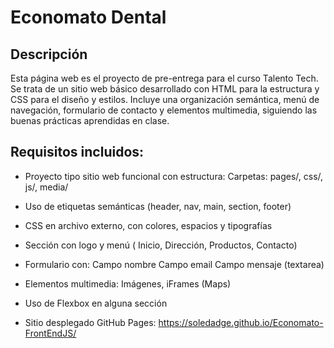 # Economato Dental
## Descripción
Esta página web es el proyecto de pre-entrega para el curso Talento Tech. Se trata de un sitio web básico desarrollado con HTML para la estructura y CSS para el diseño y estilos. Incluye una organización semántica, menú de navegación, formulario de contacto y elementos multimedia, siguiendo las buenas prácticas aprendidas en clase.

## Requisitos incluidos:

- Proyecto tipo sitio web funcional con estructura:
    Carpetas: pages/, css/, js/, media/

- Uso de etiquetas semánticas (header, nav, main, section, footer)

- CSS en archivo externo, con colores, espacios y tipografías

- Sección con logo y menú ( Inicio, Dirección, Productos, Contacto)

- Formulario con:
    Campo nombre
    Campo email
    Campo mensaje (textarea)

- Elementos multimedia:
    Imágenes, iFrames (Maps)

- Uso de Flexbox en alguna sección

- Sitio desplegado GitHub Pages: https://soledadge.github.io/Economato-FrontEndJS/

